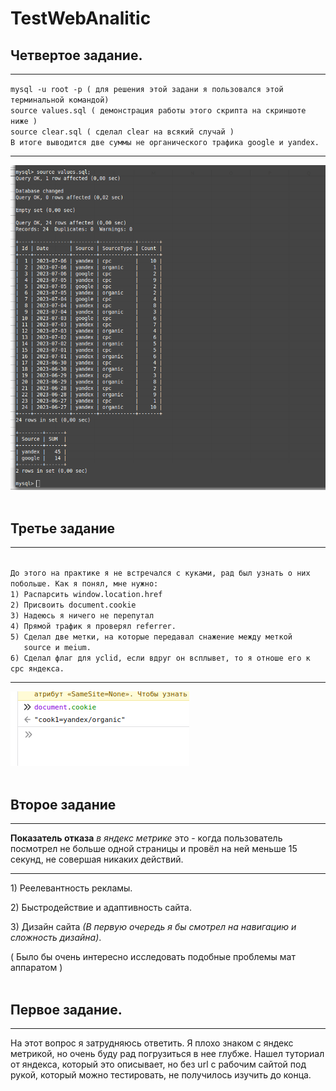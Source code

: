 # TestWebAnalitic

<h2>Четвертое задание.</h2>
<hr>
<code>mysql -u root -p ( для решения этой задани я пользовался этой терминальной командой)
source values.sql ( демонстрация работы этого скрипта на скриншоте ниже )
source clear.sql ( сделал clear на всякий случай )
В итоге выводится две суммы не органического трафика google и yandex. </code>
<hr>
<img src="https://github.com/Sergiussupa/TestWebAnalitic/blob/main/misc/screenQuest4.png">
<br><br>
<h2>Третье задание</h2>
<hr>
<code>
До этого на практике я не встречался с куками, рад был узнать о них побольше. Как я понял, мне нужно:
1) Распарсить window.location.href
2) Присвоить document.cookie
3) Надеюсь я ничего не перепутал
4) Прямой трафик я проверял referrer.
5) Сделал две метки, на которые передавал снажение между меткой 
   source и meium.
6) Сделал флаг для yclid, если вдруг он всплывет, то я отноше его к cpc яндекса.
</code>
<hr>
<img src="https://github.com/Sergiussupa/TestWebAnalitic/blob/main/misc/megaCookie.png">
<br><br>
<h2>Второе задание</h2>
<hr>
<b>Показатель отказа</b> <i>в яндекс метрике</i> это - когда пользователь посмотрел не больше одной страницы и провёл на ней меньше 15 секунд, не совершая никаких действий.
<hr>
<p>1) Реелевантность рекламы.</p>
<p>2) Быстродействие и адаптивность сайта.</p>
<p>3) Дизайн сайта <i>(В первую очередь я бы смотрел на навигацию и сложность дизайна)</i>.</p>
( Было бы очень интересно исследовать подобные проблемы мат аппаратом )
<br><br>
<h2>Первое задание.</h2>
<hr>
На этот вопрос я затрудняюсь ответить. Я плохо знаком с яндекс метрикой, но очень буду рад погрузиться в нее глубже. Нашел туториал от яндекса, который это описывает, но без url с рабочим сайтой под рукой, который можно тестировать, не получилось изучить до конца.
